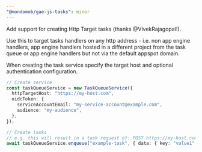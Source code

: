 ```yaml
---
"@mondomob/gae-js-tasks": minor
---
```


Add support for creating Http Target tasks (thanks @VivekRajagopal!).

Use this to target tasks handlers on any http address - i.e. non app engine handlers, app engine 
handlers hosted in a different project from the task queue or app engine handlers
but not via the default appspot domain.

When creating the task service specify the target host and optional authentication configuration.

```typescript
// Create service
const taskQueueService = new TaskQueueService({
  httpTargetHost: "https://my-host.com",
  oidcToken: {
    serviceAccountEmail: "my-service-account@example.com",
    audience: "my-audience",
  },
});

// Create tasks
// e.g. this will result in a task request of: POST https://my-host.com/tasks/example-task
await taskQueueService.enqueue("example-task", { data: { key: "value1" } })
```


